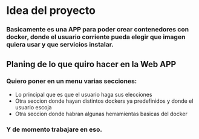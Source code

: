 # Idea del proyecto
### Basicamente es una APP para poder crear contenedores con docker, donde el usuario corriente pueda elegir que imagen quiera usar y que servicios instalar.

## Planing de lo que quiro hacer en la Web APP
### Quiero poner en un menu varias secciones:
* Lo principal que es que el usuario haga sus elecciones
* Otra seccion donde hayan distintos dockers ya predefinidos y donde el usuario escoja
* Otra seccion donde habran algunas herramientas basicas del docker

### Y de momento trabajare en eso.
